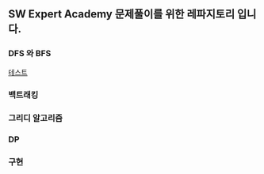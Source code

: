 ## SW Expert Academy 문제풀이를 위한 레파지토리 입니다.

### DFS 와 BFS
[테스트](../../tree/main/SWExpert/src/SW2월3주차/범수햄버거.java)

### 백트래킹


### 그리디 알고리즘



### DP



### 구현
